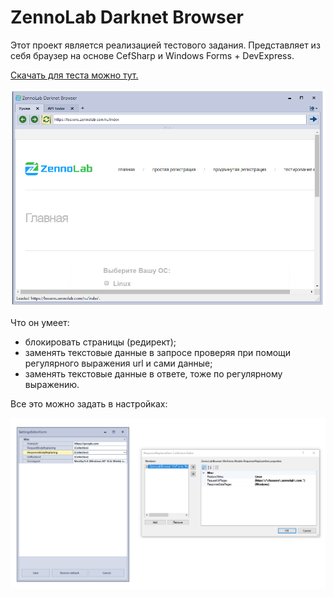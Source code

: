 # ZennoLab Darknet Browser

Этот проект является реализацией тестового задания. Представляет из себя браузер на основе CefSharp и Windows Forms + DevExpress. 

[Скачать для теста можно тут.](https://github.com/ExtremeDotneting/ZennoLabTestBrowser/releases/tag/Release1)

![](images/test.png)

Что он умеет:
- блокировать страницы (редирект);
- заменять текстовые данные в запросе проверяя при помощи регулярного выражения url и сами данные;
- заменять текстовые данные в ответе, тоже по регулярному выражению.

Все это можно задать в настройках:

![](images/settings.png)